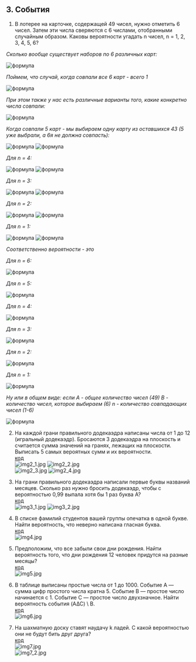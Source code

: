 ## 3. События

1. В лотерее на карточке, содержащей 49 чисел, нужно отметить 6 чисел.
Затем эти числа сверяются с 6 числами, отобранными случайным образом.
Каковы вероятности угадать n чисел, n = 1, 2, 3, 4, 5, 6?  

_Сколько вообще существует наборов по 6 различных карт:_
  
![формула](https://latex.codecogs.com/svg.image?&space;C_{49}^{6})
  

_Поймем, что случай, когда совпали все 6 карт - всего 1_  

![формула](https://latex.codecogs.com/svg.image?&space;C_{43}^{0})

_При этом также у нас есть различные варианты того, какие конкретно числа совпали:_

![формула](https://latex.codecogs.com/svg.image?&space;C_{6}^{6})

_Когда совпали 5 карт - мы выбираем одну карту из оставшихся 43 (5 уже выбрали, а 6я не должна совпасть):_   

![формула](https://latex.codecogs.com/svg.image?&space;C_{43}^{1})
![формула](https://latex.codecogs.com/svg.image?&space;C_{6}^{5})


_Для n = 4:_

![формула](https://latex.codecogs.com/svg.image?&space;C_{43}^{2})
![формула](https://latex.codecogs.com/svg.image?&space;C_{6}^{4})


_Для n = 3:_

![формула](https://latex.codecogs.com/svg.image?&space;C_{43}^{3})
![формула](https://latex.codecogs.com/svg.image?&space;C_{6}^{3})


_Для n = 2:_

![формула](https://latex.codecogs.com/svg.image?&space;C_{43}^{4})
![формула](https://latex.codecogs.com/svg.image?&space;C_{6}^{2})


_Для n = 1:_

![формула](https://latex.codecogs.com/svg.image?&space;C_{43}^{5})
![формула](https://latex.codecogs.com/svg.image?&space;C_{6}^{1})


_Соответственно вероятности - это_


_Для n = 6:_

![формула](https://latex.codecogs.com/svg.image?\inline&space;\frac{C_{0}^{43}C_{6}^{6}}{C_{49}^{6}})


_Для n = 5:_

![формула](https://latex.codecogs.com/svg.image?\inline&space;\frac{C_{1}^{43}C_{5}^{6}}{C_{49}^{6}})


_Для n = 4:_

![формула](https://latex.codecogs.com/svg.image?\inline&space;\frac{C_{2}^{43}C_{4}^{6}}{C_{49}^{6}})


_Для n = 3:_

![формула](https://latex.codecogs.com/svg.image?\inline&space;\frac{C_{3}^{43}C_{3}^{6}}{C_{49}^{6}})


_Для n = 2:_

![формула](https://latex.codecogs.com/svg.image?\inline&space;\frac{C_{4}^{43}C_{2}^{6}}{C_{49}^{6}})


_Для n = 1:_

![формула](https://latex.codecogs.com/svg.image?\inline&space;\frac{C_{5}^{43}C_{1}^{6}}{C_{49}^{6}})


_Ну или в общем виде:
если A - общее количество чисел (49)
B - количество чисел, которое выбираем (6)
n - количество совпадающих чисел (1-6)_

![формула](https://latex.codecogs.com/svg.image?\inline&space;\frac{C_{B-n}^{A-B}C_{n}^{B}}{C_{A}^{B}})


2. На каждой грани правильного додекаэдра написаны числа от 1 до 12
(игральный додекаэдр). Бросаются 3 додекаэдра на плоскость и считается
сумма значений на гранях, лежащих на плоскости. Выписать 5 самых
вероятных сумм и их вероятности.  
   [код](2.py)  
   ![img2_1.jpg](resources/img2_1.jpg) ![img2_2.jpg](resources/img2_2.jpg)  
   ![img2_3.jpg](resources/img2_3.jpg) ![img2_4.jpg](resources/img2_4.jpg)
   
3. На грани правильного додекаэдра написали первые буквы названий
месяцев. Сколько раз нужно бросить додекаэдр, чтобы с вероятностью
0,99 выпала хотя бы 1 раз буква А?  
   [код](3.py)  
 ![img3_1.jpg](resources/img3_1.jpg) ![img3_2.jpg](resources/img3_2.jpg) 
  
4. В списке фамилий студентов вашей группы опечатка в одной букве. Найти
вероятность, что неверно написана гласная буква.  
   [код](4.py)  
 ![img4.jpg](resources/img4.jpg)
  

5. Предположим, что все забыли свои дни рождения. Найти вероятность
того, что дни рождения 12 человек придутся на разные месяцы?  
   [код](5.py)  
 ![img5.jpg](resources/img5.jpg)
  
  
6. В таблице выписаны простые числа от 1 до 1000. Событие A — сумма
цифр простого числа кратна 5. Событие B — простое число начинается с 1.
Событие C — простое число двухзначное. Найти вероятность события (A∆C) \ B.  
   [код](6.py)  
   ![img6.jpg](resources/img6.jpg)
  
7. На шахматную доску ставят наудачу k ладей. С какой вероятностью они
не будут бить друг друга?  
   [код](7.py)  
   ![img7.jpg](resources/img7_1.jpg)  
   ![img7_2.jpg](resources/img7_2.jpg)
